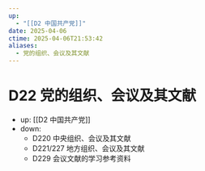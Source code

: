 ```yaml
---
up:
  - "[[D2 中国共产党]]"
date: 2025-04-06
ctime: 2025-04-06T21:53:42
aliases:
  - 党的组织、会议及其文献
---
```


# D22 党的组织、会议及其文献

- up: [[D2 中国共产党]]
- down:	
	- D220 中央组织、会议及其文献
	- D221/227 地方组织、会议及其文献
	- D229 会议文献的学习参考资料
	
